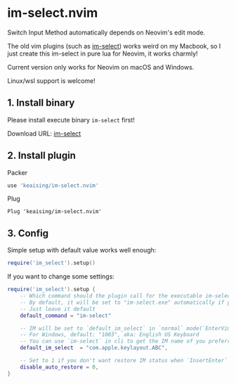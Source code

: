 # im-select.nvim

Switch Input Method automatically depends on Neovim's edit mode.

The old vim plugins (such as [im-select](https://github.com/daipeihust/im-select)) works weird on my Macbook, so I just create this im-select in pure lua for Neovim, it works charmly!

Current version only works for Neovim on macOS and Windows. 

Linux/wsl support is welcome!

## 1. Install binary

Please install execute binary `im-select` first!

Download URL:  [im-select](https://github.com/daipeihust/im-select)

## 2. Install plugin

Packer

``` lua
use 'keaising/im-select.nvim'
```

Plug

``` vim
Plug 'keaising/im-select.nvim'
```

## 3. Config

Simple setup with default value works well enough:

```lua
require('im_select').setup()
```

If you want to change some settings: 

```lua
require('im_select').setup {
	-- Which command should the plugin call for the executable im-select binary
	-- By default, it will be set to "im-select.exe" automatically if you are using WSL
	-- Just leave it default
	default_command = "im-select"

	-- IM will be set to `default_im_select` in `normal` mode(`EnterVim` or `InsertLeave`)
	-- For Windows, default: "1003", aka: English US Keyboard
	-- You can use `im-select` in cli to get the IM name of you preferred
	default_im_select  = "com.apple.keylayout.ABC",

	-- Set to 1 if you don't want restore IM status when `InsertEnter`
	disable_auto_restore = 0,
}
```

